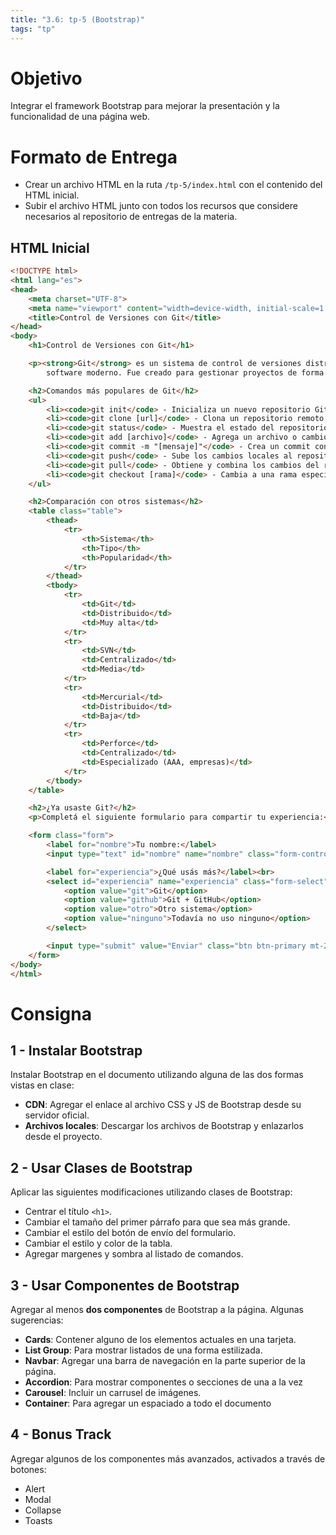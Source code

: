 ```yaml
---
title: "3.6: tp-5 (Bootstrap)"
tags: "tp"
---
```


# Objetivo

Integrar el framework Bootstrap para mejorar la presentación y la funcionalidad de una página web.

# Formato de Entrega

- Crear un archivo HTML en la ruta `/tp-5/index.html` con el contenido del HTML inicial.
- Subir el archivo HTML junto con todos los recursos que considere necesarios al repositorio de entregas de la materia.

## HTML Inicial

```html
<!DOCTYPE html>
<html lang="es">
<head>
    <meta charset="UTF-8">
    <meta name="viewport" content="width=device-width, initial-scale=1.0">
    <title>Control de Versiones con Git</title>
</head>
<body>
    <h1>Control de Versiones con Git</h1>

    <p><strong>Git</strong> es un sistema de control de versiones distribuido, ampliamente utilizado en el desarrollo de
        software moderno. Fue creado para gestionar proyectos de forma rápida, eficiente y colaborativa.</p>

    <h2>Comandos más populares de Git</h2>
    <ul>
        <li><code>git init</code> - Inicializa un nuevo repositorio Git en el directorio actual. Este comando crea un repositorio vacío.</li>
        <li><code>git clone [url]</code> - Clona un repositorio remoto en tu máquina local. Ejemplo: <code>git clone https://github.com/usuario/repositorio.git</code>.</li>
        <li><code>git status</code> - Muestra el estado del repositorio: archivos modificados, nuevos archivos no rastreados, cambios preparados para el commit, etc.</li>
        <li><code>git add [archivo]</code> - Agrega un archivo o cambios específicos al área de preparación (staging area) para el commit.</li>
        <li><code>git commit -m "[mensaje]"</code> - Crea un commit con los archivos añadidos al área de preparación, agregando un mensaje descriptivo.</li>
        <li><code>git push</code> - Sube los cambios locales al repositorio remoto. Generalmente se usa después de un commit para actualizar el repositorio remoto.</li>
        <li><code>git pull</code> - Obtiene y combina los cambios del repositorio remoto al local. Equivalente a <code>git fetch</code> seguido de <code>git merge</code>.</li>
        <li><code>git checkout [rama]</code> - Cambia a una rama específica del repositorio. Si la rama no existe, se puede crear con <code>git checkout -b [rama]</code>.</li>
    </ul>

    <h2>Comparación con otros sistemas</h2>
    <table class="table">
        <thead>
            <tr>
                <th>Sistema</th>
                <th>Tipo</th>
                <th>Popularidad</th>
            </tr>
        </thead>
        <tbody>
            <tr>
                <td>Git</td>
                <td>Distribuido</td>
                <td>Muy alta</td>
            </tr>
            <tr>
                <td>SVN</td>
                <td>Centralizado</td>
                <td>Media</td>
            </tr>
            <tr>
                <td>Mercurial</td>
                <td>Distribuido</td>
                <td>Baja</td>
            </tr>
            <tr>
                <td>Perforce</td>
                <td>Centralizado</td>
                <td>Especializado (AAA, empresas)</td>
            </tr>
        </tbody>
    </table>

    <h2>¿Ya usaste Git?</h2>
    <p>Completá el siguiente formulario para compartir tu experiencia:</p>

    <form class="form">
        <label for="nombre">Tu nombre:</label>
        <input type="text" id="nombre" name="nombre" class="form-control">

        <label for="experiencia">¿Qué usás más?</label><br>
        <select id="experiencia" name="experiencia" class="form-select">
            <option value="git">Git</option>
            <option value="github">Git + GitHub</option>
            <option value="otro">Otro sistema</option>
            <option value="ninguno">Todavía no uso ninguno</option>
        </select>

        <input type="submit" value="Enviar" class="btn btn-primary mt-2">
    </form>
</body>
</html>
```

# Consigna

## 1 - Instalar Bootstrap

Instalar Bootstrap en el documento utilizando alguna de las dos formas vistas en clase:

- **CDN**: Agregar el enlace al archivo CSS y JS de Bootstrap desde su servidor oficial.
- **Archivos locales**: Descargar los archivos de Bootstrap y enlazarlos desde el proyecto.

## 2 - Usar Clases de Bootstrap

Aplicar las siguientes modificaciones utilizando clases de Bootstrap:

- Centrar el título `<h1>`.
- Cambiar el tamaño del primer párrafo para que sea más grande.
- Cambiar el estilo del botón de envío del formulario.
- Cambiar el estilo y color de la tabla.
- Agregar margenes y sombra al listado de comandos.

## 3 - Usar Componentes de Bootstrap

Agregar al menos **dos componentes** de Bootstrap a la página. Algunas sugerencias:

- **Cards**: Contener alguno de los elementos actuales en una tarjeta.
- **List Group**: Para mostrar listados de una forma estilizada.
- **Navbar**: Agregar una barra de navegación en la parte superior de la página.
- **Accordion**: Para mostrar componentes o secciones de una a la vez
- **Carousel**: Incluir un carrusel de imágenes.
- **Container**: Para agregar un espaciado a todo el documento

## 4 - Bonus Track

Agregar algunos de los componentes más avanzados, activados a través de botones:

- Alert
- Modal
- Collapse
- Toasts
